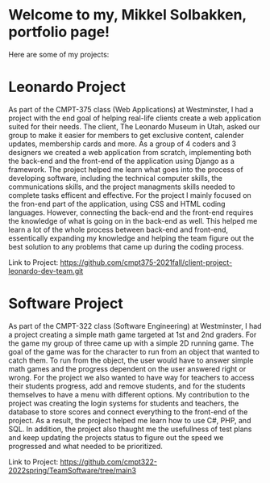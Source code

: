# Welcome to my, Mikkel Solbakken, portfolio page!

Here are some of my projects: 


# Leonardo Project

As part of the CMPT-375 class (Web Applications) at Westminster, I had a project with the end goal of helping real-life clients create a web application suited for their needs. The client, The Leonardo Museum in Utah, asked our group to make it easier for members to get exclusive content, calender updates, membership cards and more. As a group of 4 coders and 3 designers we created a web application from scratch, implementing both the back-end and the front-end of the application using Django as a framework. The project helped me learn what goes into the process of developing software, including the technical computer skills, the communications skills, and the project managments skills needed to complete tasks efficent and effective. For the project I mainly focused on the fron-end part of the application, using CSS and HTML coding languages. However, connecting the back-end and the front-end requires the knowledge of what is going on in the back-end as well. This helped me learn a lot of the whole process between back-end and front-end, essentically expanding my knowledge and helping the team figure out the best solution to any problems that came up during the coding process. 

Link to Project: https://github.com/cmpt375-2021fall/client-project-leonardo-dev-team.git

# Software Project

As part of the CMPT-322 class (Software Engineering) at Westminster, I had a project creating a simple math game targeted at 1st and 2nd graders. For the game my group of three came up with a simple 2D running game. The goal of the game was for the character to run from an object that wanted to catch them. To run from the object, the user would have to answer simple math games and the progress dependent on the user answered right or wrong. For the project we also wanted to have way for teachers to access their students progress, add and remove students, and for the students themselves to have a menu with different options. My contribution to the project was creating the login systems for students and teachers, the database to store scores and connect everything to the front-end of the project. As a result, the project helped me learn how to use C#, PHP, and SQL. In addition, the project also thaught me the usefullness of test plans and keep updating the projects status to figure out the speed we progressed and what needed to be prioritized.  

Link to Project: https://github.com/cmpt322-2022spring/TeamSoftware/tree/main3
